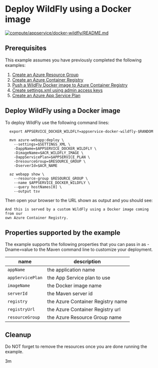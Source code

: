 
# Deploy WildFly using a Docker image

[![compute/appservice/docker-wildfly/README.md](https://github.com/Azure-Samples/java-on-azure-examples/actions/workflows/compute_appservice_docker-wildfly_README_md.yml/badge.svg)](https://github.com/Azure-Samples/java-on-azure-examples/actions/workflows/compute_appservice_docker-wildfly_README_md.yml)

## Prerequisites

This example assumes you have previously completed the following examples:

1. [Create an Azure Resource Group](../../../general/group/create/README.md)
1. [Create an Azure Container Registry](../../../containers/acr/create/README.md)
1. [Push a WildFly Docker image to Azure Container Registry](../../../containers/acr/wildfly/README.md)
1. [Create settings.xml using admin access keys](../../../containers/acr/create-settings-xml/README.md)
1. [Create an Azure App Service Plan](../create-plan/README.md)

## Deploy WildFly using a Docker image

<!-- workflow.cron(0 11 * * 1) -->
<!-- workflow.include(../../../containers/acr/wildfly/README.md) -->
<!-- workflow.include(../../../containers/acr/create-settings-xml/README.md) -->
<!-- workflow.include(../create-plan/README.md) -->

<!-- workflow.run() 

cd compute/appservice/docker-wildfly

  -->

To deploy WildFly use the following command lines:

```shell
  export APPSERVICE_DOCKER_WILDFLY=appservice-docker-wildfly-$RANDOM

  mvn azure-webapp:deploy \
    --settings=$SETTINGS_XML \
    -DappName=$APPSERVICE_DOCKER_WILDFLY \
    -DimageName=$ACR_WILDFLY_IMAGE \
    -DappServicePlan=$APPSERVICE_PLAN \
    -DresourceGroup=$RESOURCE_GROUP \
    -DserverId=$ACR_NAME

  az webapp show \
    --resource-group $RESOURCE_GROUP \
    --name $APPSERVICE_DOCKER_WILDFLY \
    --query hostNames[0] \
    --output tsv
```

<!-- workflow.run() 

sleep 60
cd ../../..

  -->

Then open your browser to the URL shown as output and you should see:

```text
And this is served by a custom WildFly using a Docker image coming from our 
own Azure Container Registry.
```

<!-- workflow.directOnly()

export RESULT=$(az webapp show --resource-group $RESOURCE_GROUP --name $APPSERVICE_DOCKER_WILDFLY --output tsv --query state)
if [[ "$RESULT" != Running ]]; then
  echo 'Web application is NOT running'
  az group delete --name $RESOURCE_GROUP --yes || true
  exit 1
fi

export URL=https://$(az webapp show --resource-group $RESOURCE_GROUP --name $APPSERVICE_DOCKER_WILDFLY --output tsv --query defaultHostName)
export RESULT=$(curl $URL)

az group delete --name $RESOURCE_GROUP --yes || true

if [[ "$RESULT" != *"custom WildFly"* ]]; then
  echo "Response did not contain 'custom WildFly'"
  exit 1
fi

  -->

## Properties supported by the example

The example supports the following properties that you can pass in as -Dname=value
to the Maven command line to customize your deployment.

| name                   | description                       |
|------------------------|-----------------------------------|
| `appName`              | the application name              |
| `appServicePlan`       | the App Service plan to use       |
| `imageName`            | the Docker image name             |
| `serverId`             | the Maven server id               |
| `registry`             | the Azure Container Registry name |
| `registryUrl`          | the Azure Container Registry url  |
| `resourceGroup`        | the Azure Resource Group name     |

## Cleanup

Do NOT forget to remove the resources once you are done running the example.

3m
